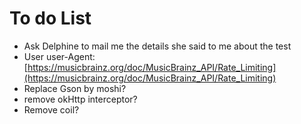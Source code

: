 # To do List

* Ask Delphine to mail me the details she said to me about the test
* User
  user-Agent: [https://musicbrainz.org/doc/MusicBrainz_API/Rate_Limiting](https://musicbrainz.org/doc/MusicBrainz_API/Rate_Limiting)
* Replace Gson by moshi?
* remove okHttp interceptor?
* Remove coil?